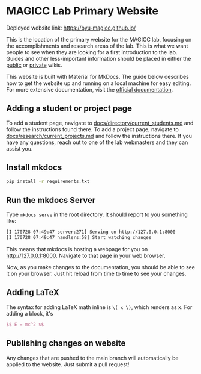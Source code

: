 # MAGICC Lab Primary Website

Deployed website link: https://byu-magicc.github.io/

This is the location of the primary website for the MAGICC lab, focusing on the accomplishments and research areas of the lab.
This is what we want people to see when they are looking for a first introduction to the lab.
Guides and other less-important information should be placed in either the [public](https://github.com/byu-magicc/wiki) or [private](https://github.com/byu-magicc/wiki-private) wikis.

This website is built with Material for MkDocs. The guide below describes how to get the website up and running on a local machine for easy editing. For more extensive documentation, visit the [official documentation](https://squidfunk.github.io/mkdocs-material/).

## Adding a student or project page
To add a student page, navigate to [docs/directory/current_students.md](docs/directory/current_students.md) and follow the instructions found there.
To add a project page, navigate to [docs/research/current_projects.md](docs/research/current_projects.md) and follow the instructions there.
If you have any questions, reach out to one of the lab webmasters and they can assist you.

## Install mkdocs
``` bash
pip install -r requirements.txt
```
## Run the mkdocs Server
Type `mkdocs serve` in the root directory. It should report to you something like:

``` bash
[I 170728 07:49:47 server:271] Serving on http://127.0.0.1:8000
[I 170728 07:49:47 handlers:58] Start watching changes
```

This means that mkdocs is hosting a webpage for you on http://127.0.0.1:8000. Navigate to that page in your web browser.

Now, as you make changes to the documentation, you should be able to see it on your browser. Just hit reload from time to time to see your changes.

## Adding LaTeX
The syntax for adding LaTeX math inline is `\( x \)`, which renders as x. For adding a block, it's

``` latex
$$ E = mc^2 $$
```

## Publishing changes on website
Any changes that are pushed to the main branch will automatically be applied to the website. Just submit a pull request!
